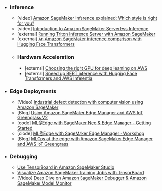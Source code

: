 - ### Inference
  - [video] [Amazon SageMaker Inference explained: Which style is right for you?](https://www.youtube.com/watch?v=bRUNpuRGeZc)
  - [video] [Introduction to Amazon SageMaker Serverless Inference](https://www.youtube.com/watch?v=xIp2305saII)
  - [external] [Running Triton Inference Server with Amazon SageMaker](https://www.coursera.org/lecture/machine-learning-aws-nvidia/running-triton-inference-server-with-amazon-sagemaker-HwIki)
  - [external] [An Amazon SageMaker Inference comparison with Hugging Face Transformers](https://www.philschmid.de/sagemaker-inference-comparison)
  - ### Hardware Acceleration
    - [external] [Choosing the right GPU for deep learning on AWS](https://towardsdatascience.com/choosing-the-right-gpu-for-deep-learning-on-aws-d69c157d8c86)
    - [external] [Speed up BERT inference with Hugging Face Transformers and AWS Inferentia](https://www.philschmid.de/huggingface-bert-aws-inferentia)

- ### Edge Deployments
  - [Video] [Industrial defect detection with computer vision using Amazon SageMaker ](https://www.youtube.com/watch?v=v6OHL3LTjkA)
  - [Blog] [Using Amazon SageMaker Edge Manager and AWS IoT Greengrass V2](https://aws.amazon.com/blogs/machine-learning/build-machine-learning-at-the-edge-applications-using-amazon-sagemaker-edge-manager-and-aws-iot-greengrass-v2/)
  - [code] [ML@Edge with SageMaker Neo & Edge Manager - Getting Started](https://github.com/aws-samples/ml-edge-getting-started)
  - [ciode] [ML@Edge with SageMaker Edge Manager - Workshop](https://github.com/aws-samples/amazon-sagemaker-edge-manager-workshop)
  - [Blog] [MLOps at the edge with Amazon SageMaker Edge Manager and AWS IoT Greengrass](https://aws.amazon.com/blogs/machine-learning/mlops-at-the-edge-with-amazon-sagemaker-edge-manager-and-aws-iot-greengrass/)
- ### Debugging
  - [Use TensorBoard in Amazon SageMaker Studio](https://docs.aws.amazon.com/sagemaker/latest/dg/studio-tensorboard.html)
  - [Visualize Amazon SageMaker Training Jobs with TensorBoard](https://sagemaker-examples.readthedocs.io/en/latest/sagemaker-python-sdk/tensorboard_keras/tensorboard_keras.html)
  - [Video] [Deep Dive on Amazon SageMaker Debugger & Amazon SageMaker Model Monitor](https://www.youtube.com/watch?v=0zqoeZxakOI)